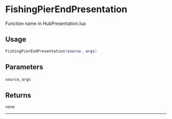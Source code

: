 # FishingPierEndPresentation
Function name in HubPresentation.lua
## Usage
```lua
FishingPierEndPresentation(source, args)
```
## Parameters
`source`, `args`
## Returns
`none`

---